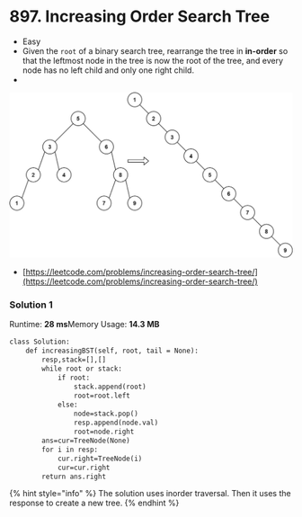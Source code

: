 # 897. Increasing Order Search Tree

* Easy
* Given the `root` of a binary search tree, rearrange the tree in **in-order** so that the leftmost node in the tree is now the root of the tree, and every node has no left child and only one right child.
*

![Example](<../../../../../.gitbook/assets/image (207).png>)

* [https://leetcode.com/problems/increasing-order-search-tree/](https://leetcode.com/problems/increasing-order-search-tree/)

### Solution 1

Runtime: **28 ms**Memory Usage: **14.3 MB**

```
class Solution:
    def increasingBST(self, root, tail = None):
        resp,stack=[],[]
        while root or stack:
            if root:
                stack.append(root)
                root=root.left
            else:
                node=stack.pop()
                resp.append(node.val)
                root=node.right
        ans=cur=TreeNode(None)
        for i in resp:
            cur.right=TreeNode(i)
            cur=cur.right
        return ans.right
```

{% hint style="info" %}
The solution uses inorder traversal. Then it uses the response to create a new tree.&#x20;
{% endhint %}
